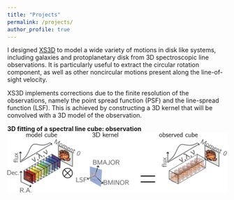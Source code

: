 ```yaml
---
title: "Projects"
permalink: /projects/
author_profile: true
---
```



I designed [XS3D](https://github.com/CarlosCoba/XS3D) to model a wide variety of motions in disk like systems, including
galaxies and protoplanetary disk from 3D spectroscopic line observations. It is particularly useful to extract the circular rotation component, as well as other
noncircular motions present along the line-of-sight velocity.

XS3D implements corrections due to the finite resolution of the observations, namely the point spread function (PSF) and the line-spread function (LSF).
This is achieved by constructing a 3D kernel that will be convolved with a 3D model of the observation.

**3D fitting of a spectral line cube: observation**
![cube](/assets/images/psf.png)
